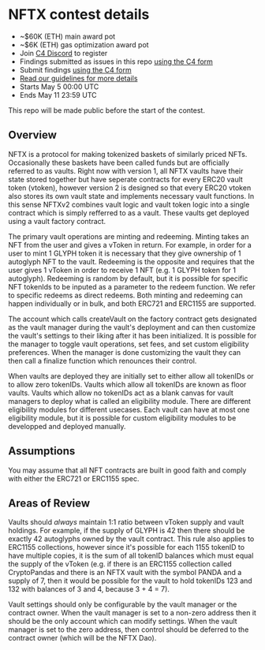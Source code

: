 # NFTX contest details
- ~$60K (ETH) main award pot
- ~$6K (ETH) gas optimization award pot
- Join [C4 Discord](https://discord.gg/EY5dvm3evD) to register
- Findings submitted as issues in this repo [using the C4 form](https://c4-nftx.netlify.app/)
- Submit findings [using the C4 form](https://c4-nftx.netlify.app/)
- [Read our guidelines for more details](https://code423n4.com/compete)
- Starts May 5 00:00 UTC
- Ends May 11 23:59 UTC

This repo will be made public before the start of the contest.

## Overview
NFTX is a protocol for making tokenized baskets of similarly priced NFTs. Occasionally these baskets have been called funds but are officially referred to as vaults. Right now with version 1, all NFTX vaults have their state stored together but have seperate contracts for every ERC20 vault token (vtoken), however version 2 is designed so that every ERC20 vtoken also stores its own vault state and implements necessary vault functions. In this sense NFTXv2 combines vault logic and vault token logic into a single contract which is simply refferred to as a vault. These vaults get deployed using a vault factory contract.

The primary vault operations are minting and redeeming. Minting takes an NFT from the user and gives a vToken in return. For example, in order for a user to mint 1 GLYPH token it is necessary that they give ownership of 1 autoglyph NFT to the vault. Redeeming is the opposite and requires that the user gives 1 vToken in order to receive 1 NFT (e.g. 1 GLYPH token for 1 autoglyph). Redeeming is random by default, but it is possible for specific NFT tokenIds to be inputed as a parameter to the redeem function. We refer to specific redeems as direct redeems. Both minting and redeeming can happen individually or in bulk, and both ERC721 and ERC1155 are supported. 

The account which calls createVault on the factory contract gets designated as the vault manager during the vault's deployment and can then customize the vault's settings to their liking after it has been initialized. It is possible for the manager to toggle vault operations, set fees, and set custom eligibility preferences. When the manager is done customizing the vault they can then call a finalize function which renounces their control. 

When vaults are deployed they are initially set to either allow all tokenIDs or to allow zero tokenIDs. Vaults which allow all tokenIDs are known as floor vaults. Vaults which allow no tokenIDs act as a blank canvas for vault managers to deploy what is called an eligibility module. There are different eligibility modules for different usecases. Each vault can have at most one eligibility module, but it is possible for custom eligibility modules to be developped and deployed manually.

## Assumptions
You may assume that all NFT contracts are built in good faith and comply with either the ERC721 or ERC1155 spec.

## Areas of Review
Vaults should *always* maintain 1:1 ratio between vToken supply and vault holdings. For example, if the supply of GLYPH is 42 then there should be exactly 42 autoglyphs owned by the vault contract. This rule also applies to ERC1155 collections, however since it's possible for each 1155 tokenID to have multiple copies, it is the sum of all tokenID balances which must equal the supply of the vToken (e.g. if there is an ERC1155 collection called CryptoPandas and there is an NFTX vault with the symbol PANDA and a supply of 7, then it would be possible for the vault to hold tokenIDs 123 and 132 with balances of 3 and 4, because 3 + 4 = 7).

Vault settings should only be configurable by the vault manager or the contract owner. When the vault manager is set to a non-zero address then it should be the only account which can modify settings. When the vault manager is set to the zero address, then control should be deferred to the contract owner (which will be the NFTX Dao). 
